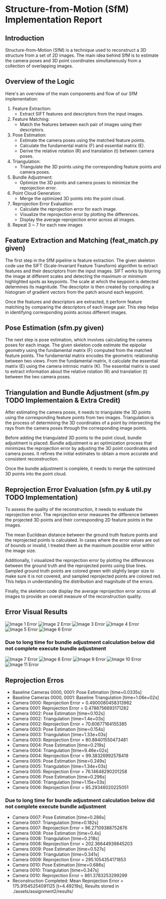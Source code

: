 # Structure-from-Motion (SfM) Implementation Report

## Introduction

Structure-from-Motion (SfM) is a technique used to reconstruct a 3D structure from a set of 2D images. The main idea behind SfM is to estimate the camera poses and 3D point coordinates simultaneously from a collection of overlapping images.

## Overview of the Logic

Here's an overview of the main components and flow of our SfM implementation:

1. Feature Extraction:
    * Extract SIFT features and descriptors from the input images.
2. Feature Matching:
    * Match the features between each pair of images using their descriptors.
3. Pose Estimation:
    * Estimate the camera poses using the matched feature points.
    * Calculate the fundamental matrix (F) and essential matrix (E).
    * Derive the relative rotation (R) and translation (t) between camera poses.
4. Triangulation:
    * Triangulate the 3D points using the corresponding feature points and camera poses.
5. Bundle Adjustment:
    * Optimize the 3D points and camera poses to minimize the reprojection error.
6. Point Cloud Generation:
    * Merge the optimized 3D points into the point cloud.
7. Reprojection Error Evaluation:
    * Calculate the reprojection error for each image.
    * Visualize the reprojection error by plotting the differences.
    * Display the average reprojection error across all images.
8. Repeat 3 ~ 7 for each new images

## Feature Extraction and Matching (feat_match.py given)

The first step in the SfM pipeline is feature extraction. The given skeleton code use the SIFT (Scale-Invariant Feature Transform) algorithm to extract features and their descriptors from the input images. SIFT works by blurring the image at different scales and detecting the maximum or minimum highlighted spots as keypoints. The scale at which the keypoint is detected determines its magnitude. The descriptor is then created by computing a histogram of gradient vectors from the patch around each keypoint.

Once the features and descriptors are extracted, it perform feature matching by comparing the descriptors of each image pair. This step helps in identifying corresponding points across different images.

## Pose Estimation (sfm.py given)

The next step is pose estimation, which involves calculating the camera poses for each image. The given skeleton code estimate the epipolar geometry using the fundamental matrix (F) computed from the matched feature points. The fundamental matrix encodes the geometric relationship between two views. From the fundamental matrix, it calculate the essential matrix (E) using the camera intrinsic matrix (K). The essential matrix is used to extract information about the relative rotation (R) and translation (t) between the two camera poses.

## Triangulation and Bundle Adjustment (sfm.py TODO Implementaion & Extra Credit)

After estimating the camera poses, it needs to triangulate the 3D points using the corresponding feature points from two images. Triangulation is the process of determining the 3D coordinates of a point by intersecting the rays from the camera poses through the corresponding image points.

Before adding the triangulated 3D points to the point cloud, bundle adjustment is placed. Bundle adjustment is an optimization process that minimizes the reprojection error by adjusting the 3D point coordinates and camera poses. It refines the initial estimates to obtain a more accurate and consistent reconstruction.

Once the bundle adjustment is complete, it needs to merge the optimized 3D points into the point cloud.

## Reprojection Error Evaluation (sfm.py & util.py TODO Implementation)

To assess the quality of the reconstruction, it needs to evaluate the reprojection error. The reprojection error measures the difference between the projected 3D points and their corresponding 2D feature points in the images.

The mean Euclidean distance between the ground truth feature points and the reprojected points is calculated. In cases where the error values are out of bounds or invalid, I treated them as the maximum possible error within the image size.

Additionally, I visualized the reprojection error by plotting the differences between the ground truth and the reprojected points using blue lines. Sampled ground truth points are colored green with slightly larger size to make sure it is not covered, and sampled reprojected points are colored red. This helps in understanding the distribution and magnitude of the errors.

Finally, the skeleton code display the average reprojection error across all images to provide an overall measure of the reconstruction quality.

## Error Visual Results
![Image 1 Error](assets/assignment2/results/fountain-P11/errors/0000.png)
![Image 2 Error](assets/assignment2/results/fountain-P11/errors/0001.png)
![Image 3 Error](assets/assignment2/results/fountain-P11/errors/0002.png)
![Image 4 Error](assets/assignment2/results/fountain-P11/errors/0003.png)
![Image 5 Error](assets/assignment2/results/fountain-P11/errors/0004.png)
![Image 6 Error](assets/assignment2/results/fountain-P11/errors/0005.png)

### Due to long time for bundle adjustment calculation below did not complete execute bundle adjustment

![Image 7 Error](assets/assignment2/results/fountain-P11/errors/0006.png)
![Image 8 Error](assets/assignment2/results/fountain-P11/errors/0007.png)
![Image 9 Error](assets/assignment2/results/fountain-P11/errors/0008.png)
![Image 10 Error](assets/assignment2/results/fountain-P11/errors/0009.png)
![Image 11 Error](assets/assignment2/results/fountain-P11/errors/0010.png)


## Reprojection Erros

* Baseline Cameras 0000, 0001: Pose Estimation [time=0.0335s]
* Baseline Cameras 0000, 0001: Baseline Triangulation [time=1.06e+02s]
* Camera 0000: Reprojection Error = 0.4900080458313982
* Camera 0001: Reprojection Error = 0.4788756693171282
* Camera 0002: Pose Estimation [time=0.102s]
* Camera 0002: Triangulation [time=1.4e+03s]
* Camera 0002: Reprojection Error = 70.60677164155385
* Camera 0003: Pose Estimation [time=0.154s]
* Camera 0003: Triangulation [time=1.33e+03s]
* Camera 0003: Reprojection Error = 80.89401550473481
* Camera 0004: Pose Estimation [time=0.219s]
* Camera 0004: Triangulation [time=9.46e+02s]
* Camera 0004: Reprojection Error = 99.38326992578419
* Camera 0005: Pose Estimation [time=0.249s]
* Camera 0005: Triangulation [time=1.34e+03s]
* Camera 0005: Reprojection Error = 76.14648290201258
* Camera 0006: Pose Estimation [time=0.296s]
* Camera 0006: Triangulation [time=1.15e+03s]
* Camera 0006: Reprojection Error = 85.29346020225051

### Due to long time for bundle adjustment calculation below did not complete execute bundle adjustment

* Camera 0007: Pose Estimation [time=0.286s]
* Camera 0007: Triangulation [time=0.182s]
* Camera 0007: Reprojection Error = 96.27109388752876
* Camera 0008: Pose Estimation [time=0.4s]
* Camera 0008: Triangulation [time=0.218s]
* Camera 0008: Reprojection Error = 202.36644939845203
* Camera 0009: Pose Estimation [time=0.527s]
* Camera 0009: Triangulation [time=0.341s]
* Camera 0009: Reprojection Error = 295.1054354171853
* Camera 0010: Pose Estimation [time=0.686s]
* Camera 0010: Triangulation [time=0.347s]
* Camera 0010: Reprojection Error = 861.3783253299299
* Reconstruction Completed: Mean Reprojection Error = 175.91545254091125 [t=4.49219s], Results stored in ./assets/assignment2/results/